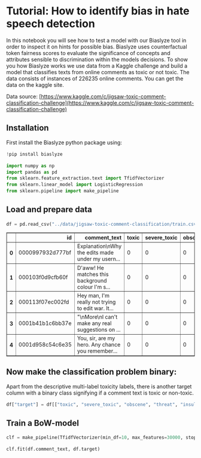 # Tutorial: How to identify bias in hate speech detection

In this notebook you will see how to test a model with our Biaslyze tool in order to inspect it on hints for possible bias. Biaslyze uses counterfactual token fairness scores to evaluate the significance of concepts and attributes sensible to discrimination within the models decisions. 
To show you how Biaslyze works we use data from a Kaggle challenge and build a model that classifies texts from online comments as toxic or not toxic. 
The data consists of instances of 226235 online comments. You can get the data on the kaggle site.

Data source: [https://www.kaggle.com/c/jigsaw-toxic-comment-classification-challenge](https://www.kaggle.com/c/jigsaw-toxic-comment-classification-challenge)

## Installation
First install the Biaslyze python package using:


```python
!pip install biaslyze
```


```python
import numpy as np
import pandas as pd
from sklearn.feature_extraction.text import TfidfVectorizer
from sklearn.linear_model import LogisticRegression
from sklearn.pipeline import make_pipeline
```

## Load and prepare data


```python
df = pd.read_csv("../data/jigsaw-toxic-comment-classification/train.csv"); df.head()
```




<div>
<style scoped>
    .dataframe tbody tr th:only-of-type {
        vertical-align: middle;
    }

    .dataframe tbody tr th {
        vertical-align: top;
    }

    .dataframe thead th {
        text-align: right;
    }
</style>
<table border="1" class="dataframe">
  <thead>
    <tr style="text-align: right;">
      <th></th>
      <th>id</th>
      <th>comment_text</th>
      <th>toxic</th>
      <th>severe_toxic</th>
      <th>obscene</th>
      <th>threat</th>
      <th>insult</th>
      <th>identity_hate</th>
    </tr>
  </thead>
  <tbody>
    <tr>
      <th>0</th>
      <td>0000997932d777bf</td>
      <td>Explanation\nWhy the edits made under my usern...</td>
      <td>0</td>
      <td>0</td>
      <td>0</td>
      <td>0</td>
      <td>0</td>
      <td>0</td>
    </tr>
    <tr>
      <th>1</th>
      <td>000103f0d9cfb60f</td>
      <td>D'aww! He matches this background colour I'm s...</td>
      <td>0</td>
      <td>0</td>
      <td>0</td>
      <td>0</td>
      <td>0</td>
      <td>0</td>
    </tr>
    <tr>
      <th>2</th>
      <td>000113f07ec002fd</td>
      <td>Hey man, I'm really not trying to edit war. It...</td>
      <td>0</td>
      <td>0</td>
      <td>0</td>
      <td>0</td>
      <td>0</td>
      <td>0</td>
    </tr>
    <tr>
      <th>3</th>
      <td>0001b41b1c6bb37e</td>
      <td>"\nMore\nI can't make any real suggestions on ...</td>
      <td>0</td>
      <td>0</td>
      <td>0</td>
      <td>0</td>
      <td>0</td>
      <td>0</td>
    </tr>
    <tr>
      <th>4</th>
      <td>0001d958c54c6e35</td>
      <td>You, sir, are my hero. Any chance you remember...</td>
      <td>0</td>
      <td>0</td>
      <td>0</td>
      <td>0</td>
      <td>0</td>
      <td>0</td>
    </tr>
  </tbody>
</table>
</div>



## Now make the classification problem binary: 
Apart from the descriptive multi-label toxicity labels, there is another target column with a binary class signifying if a comment text is toxic or non-toxic.


```python
df["target"] = df[["toxic", "severe_toxic", "obscene", "threat", "insult", "identity_hate"]].sum(axis=1) > 0
```

## Train a BoW-model


```python
clf = make_pipeline(TfidfVectorizer(min_df=10, max_features=30000, stop_words="english"), LogisticRegression(C=10))
```


```python
clf.fit(df.comment_text, df.target)
```


<style>#sk-container-id-1 {color: black;background-color: white;}#sk-container-id-1 pre{padding: 0;}#sk-container-id-1 div.sk-toggleable {background-color: white;}#sk-container-id-1 label.sk-toggleable__label {cursor: pointer;display: block;width: 100%;margin-bottom: 0;padding: 0.3em;box-sizing: border-box;text-align: center;}#sk-container-id-1 label.sk-toggleable__label-arrow:before {content: "▸";float: left;margin-right: 0.25em;color: #696969;}#sk-container-id-1 label.sk-toggleable__label-arrow:hover:before {color: black;}#sk-container-id-1 div.sk-estimator:hover label.sk-toggleable__label-arrow:before {color: black;}#sk-container-id-1 div.sk-toggleable__content {max-height: 0;max-width: 0;overflow: hidden;text-align: left;background-color: #f0f8ff;}#sk-container-id-1 div.sk-toggleable__content pre {margin: 0.2em;color: black;border-radius: 0.25em;background-color: #f0f8ff;}#sk-container-id-1 input.sk-toggleable__control:checked~div.sk-toggleable__content {max-height: 200px;max-width: 100%;overflow: auto;}#sk-container-id-1 input.sk-toggleable__control:checked~label.sk-toggleable__label-arrow:before {content: "▾";}#sk-container-id-1 div.sk-estimator input.sk-toggleable__control:checked~label.sk-toggleable__label {background-color: #d4ebff;}#sk-container-id-1 div.sk-label input.sk-toggleable__control:checked~label.sk-toggleable__label {background-color: #d4ebff;}#sk-container-id-1 input.sk-hidden--visually {border: 0;clip: rect(1px 1px 1px 1px);clip: rect(1px, 1px, 1px, 1px);height: 1px;margin: -1px;overflow: hidden;padding: 0;position: absolute;width: 1px;}#sk-container-id-1 div.sk-estimator {font-family: monospace;background-color: #f0f8ff;border: 1px dotted black;border-radius: 0.25em;box-sizing: border-box;margin-bottom: 0.5em;}#sk-container-id-1 div.sk-estimator:hover {background-color: #d4ebff;}#sk-container-id-1 div.sk-parallel-item::after {content: "";width: 100%;border-bottom: 1px solid gray;flex-grow: 1;}#sk-container-id-1 div.sk-label:hover label.sk-toggleable__label {background-color: #d4ebff;}#sk-container-id-1 div.sk-serial::before {content: "";position: absolute;border-left: 1px solid gray;box-sizing: border-box;top: 0;bottom: 0;left: 50%;z-index: 0;}#sk-container-id-1 div.sk-serial {display: flex;flex-direction: column;align-items: center;background-color: white;padding-right: 0.2em;padding-left: 0.2em;position: relative;}#sk-container-id-1 div.sk-item {position: relative;z-index: 1;}#sk-container-id-1 div.sk-parallel {display: flex;align-items: stretch;justify-content: center;background-color: white;position: relative;}#sk-container-id-1 div.sk-item::before, #sk-container-id-1 div.sk-parallel-item::before {content: "";position: absolute;border-left: 1px solid gray;box-sizing: border-box;top: 0;bottom: 0;left: 50%;z-index: -1;}#sk-container-id-1 div.sk-parallel-item {display: flex;flex-direction: column;z-index: 1;position: relative;background-color: white;}#sk-container-id-1 div.sk-parallel-item:first-child::after {align-self: flex-end;width: 50%;}#sk-container-id-1 div.sk-parallel-item:last-child::after {align-self: flex-start;width: 50%;}#sk-container-id-1 div.sk-parallel-item:only-child::after {width: 0;}#sk-container-id-1 div.sk-dashed-wrapped {border: 1px dashed gray;margin: 0 0.4em 0.5em 0.4em;box-sizing: border-box;padding-bottom: 0.4em;background-color: white;}#sk-container-id-1 div.sk-label label {font-family: monospace;font-weight: bold;display: inline-block;line-height: 1.2em;}#sk-container-id-1 div.sk-label-container {text-align: center;}#sk-container-id-1 div.sk-container {/* jupyter's `normalize.less` sets `[hidden] { display: none; }` but bootstrap.min.css set `[hidden] { display: none !important; }` so we also need the `!important` here to be able to override the default hidden behavior on the sphinx rendered scikit-learn.org. See: https://github.com/scikit-learn/scikit-learn/issues/21755 */display: inline-block !important;position: relative;}#sk-container-id-1 div.sk-text-repr-fallback {display: none;}</style><div id="sk-container-id-1" class="sk-top-container"><div class="sk-text-repr-fallback"><pre>Pipeline(steps=[(&#x27;tfidfvectorizer&#x27;,
                 TfidfVectorizer(max_features=30000, min_df=10,
                                 stop_words=&#x27;english&#x27;)),
                (&#x27;logisticregression&#x27;, LogisticRegression(C=10))])</pre><b>In a Jupyter environment, please rerun this cell to show the HTML representation or trust the notebook. <br />On GitHub, the HTML representation is unable to render, please try loading this page with nbviewer.org.</b></div><div class="sk-container" hidden><div class="sk-item sk-dashed-wrapped"><div class="sk-label-container"><div class="sk-label sk-toggleable"><input class="sk-toggleable__control sk-hidden--visually" id="sk-estimator-id-1" type="checkbox" ><label for="sk-estimator-id-1" class="sk-toggleable__label sk-toggleable__label-arrow">Pipeline</label><div class="sk-toggleable__content"><pre>Pipeline(steps=[(&#x27;tfidfvectorizer&#x27;,
                 TfidfVectorizer(max_features=30000, min_df=10,
                                 stop_words=&#x27;english&#x27;)),
                (&#x27;logisticregression&#x27;, LogisticRegression(C=10))])</pre></div></div></div><div class="sk-serial"><div class="sk-item"><div class="sk-estimator sk-toggleable"><input class="sk-toggleable__control sk-hidden--visually" id="sk-estimator-id-2" type="checkbox" ><label for="sk-estimator-id-2" class="sk-toggleable__label sk-toggleable__label-arrow">TfidfVectorizer</label><div class="sk-toggleable__content"><pre>TfidfVectorizer(max_features=30000, min_df=10, stop_words=&#x27;english&#x27;)</pre></div></div></div><div class="sk-item"><div class="sk-estimator sk-toggleable"><input class="sk-toggleable__control sk-hidden--visually" id="sk-estimator-id-3" type="checkbox" ><label for="sk-estimator-id-3" class="sk-toggleable__label sk-toggleable__label-arrow">LogisticRegression</label><div class="sk-toggleable__content"><pre>LogisticRegression(C=10)</pre></div></div></div></div></div></div></div>



## Counterfactual token based bias detection

Now that we have a model to test, lets evaluate it with the Biaslyze tool and test the sensible concepts for possible bias. 
Biaslyze takes keywords representing sensitive concepts and perturbs them with the other keywords from the same concept to evaluate its significance for the models prediction.


```python
from biaslyze.bias_detectors import CounterfactualBiasDetector
```


```python
bias_detector = CounterfactualBiasDetector()
```


```python
counterfactual_detection_results = bias_detector.process(
    texts=df.comment_text.sample(10000, random_state=42),
    labels=df.target.tolist(),
    predict_func=clf.predict_proba,
    concepts_to_consider=["religion", "gender"],
    max_counterfactual_samples=None,
)
```

    2023-05-26 17:12:14.547 | INFO     | biaslyze.concept_detectors:detect:35 - Started keyword-based concept detection on 10000 texts...
    100%|█████████████████████████████████████████████████████████████████████████████████████████████████████████████████████████████████████████████████████████████████████████████| 10000/10000 [00:02<00:00, 4097.15it/s]
    2023-05-26 17:12:16.995 | INFO     | biaslyze.concept_detectors:detect:51 - Done. Found 8997 texts with protected concepts.
    2023-05-26 17:12:16.996 | INFO     | biaslyze.bias_detectors.counterfactual_biasdetector:process:116 - Processing concept religion...
    100%|████████████████████████████████████████████████████████████████████████████████████████████████████████████████████████████████████████████████████████████████████████████████| 8997/8997 [00:58<00:00, 152.90it/s]
    2023-05-26 17:13:15.845 | INFO     | biaslyze.bias_detectors.counterfactual_biasdetector:_extract_counterfactual_concept_samples:219 - Extracted 6118 counterfactual sample texts for concept religion from 233 original texts.
    100%|█████████████████████████████████████████████████████████████████████████████████████████████████████████████████████████████████████████████████████████████████████████████████████| 19/19 [00:02<00:00,  9.17it/s]
    2023-05-26 17:13:18.035 | INFO     | biaslyze.bias_detectors.counterfactual_biasdetector:process:163 - DONE
    2023-05-26 17:13:18.039 | INFO     | biaslyze.bias_detectors.counterfactual_biasdetector:process:116 - Processing concept gender...
    100%|█████████████████████████████████████████████████████████████████████████████████████████████████████████████████████████████████████████████████████████████████████████████████| 8997/8997 [03:02<00:00, 49.23it/s]
    2023-05-26 17:16:20.800 | INFO     | biaslyze.bias_detectors.counterfactual_biasdetector:_extract_counterfactual_concept_samples:219 - Extracted 485109 counterfactual sample texts for concept gender from 3260 original texts.
    100%|█████████████████████████████████████████████████████████████████████████████████████████████████████████████████████████████████████████████████████████████████████████████████████| 81/81 [02:26<00:00,  1.81s/it]
    2023-05-26 17:18:48.999 | INFO     | biaslyze.bias_detectors.counterfactual_biasdetector:process:163 - DONE


### Not every Keyword has an effect. 
You can get a list like below showing you the keywords of a concept that have no effect or are not in the vocabulary of the model. In this case the list refers to "gender". Reviewing the omitted keywords gives you an idea of a concepts scope and the sample composition.


```python
print(counterfactual_detection_results.concept_results[1].omitted_keywords)
```

    ['hers', 'herself', 'grandmothers', 'grandmas', 'sista', 'sistas', 'him', 'his', 'himself', 'daddies', 'grandfathers', 'grandpa', 'grandpas', 'them', 'themselves']


## Lets look at some results in our Dashboard

To display the results as a dashboard with different plots just run the next cell.

```python
counterfactual_detection_results.dashboard(num_keywords=10)
```

See the gifs below for a short demo of the dashboard.

### Counterfactual Score
The first plot shows you the top $10$ keywords found within the concept "gender" and "religion" according to the difference resulting from the replacement of counterfactuals with that keyword. 
The counterfactual score is defined as the difference between the predicted probability score for the counterfactual text and the predicted probability score for the original text.

$$   
\text{counterfactual_score} = P(\text{toxic} | \text{counterfactual_text}) - P(\text{toxic} | \text{original_text}).
$$

Therefore the further a samples score is from zero, the greater the change in the model's decision on whether a comment is toxic or non-toxic when it is replaced by that keyword. In this case the positive class (1) is "toxic" and the negative class (-1) is "non-toxic". As you can see in the concept "gender" replacing any other gender keyword with the word "mum" makes the samples classification more likely to be "toxic".


### Key-sample replacement score (ksr-score)
The second score in the dashboard looks at how the toxicity-probability changes for all samples with a certain keyword (y-axis) when it is replaced by the counterfactuals from its corresponding concept. This gives you a better look at the representation of a certain keyword within the samples. Once again looking at the keyword "mum" we can see that when it is replaced by counterfactuals the model will less likely predict the sample comment to be toxic.
Seeing that many keywords representing females have a strong impact on the models toxicity-prediction we can now ask whether the model might be biased in this way and look into it further, potentially mitigating at some point.


![gif](res_tutorial-toxic-comments/gender_religion_scores.gif)



### Looking into the samples
The third plot shows you the samples from concept "gender" and their ksr-score as a histogram. By klicking on a bar you can see the samples with their score, the original and replaced keyword, as well as the relevant sample section. This should give you the possibility to further explore the samples, the keywords surrounding syntax and use within your data.

![gif](res_tutorial-toxic-comments/biaslyze-demo-histogram.gif)
